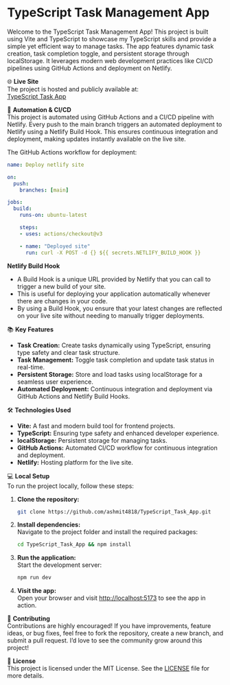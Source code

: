 # TypeScript Task Management App

Welcome to the TypeScript Task Management App! This project is built using Vite and TypeScript to showcase my TypeScript skills and provide a simple yet efficient way to manage tasks. The app features dynamic task creation, task completion toggle, and persistent storage through localStorage. It leverages modern web development practices like CI/CD pipelines using GitHub Actions and deployment on Netlify.

🌐 **Live Site**  
The project is hosted and publicly available at:  
[TypeScript Task App](https://typescripttaskapp.netlify.app)

🚀 **Automation & CI/CD**  
This project is automated using GitHub Actions and a CI/CD pipeline with Netlify. Every push to the main branch triggers an automated deployment to Netlify using a Netlify Build Hook. This ensures continuous integration and deployment, making updates instantly available on the live site.

The GitHub Actions workflow for deployment:

```yaml
name: Deploy netlify site

on:
  push:
    branches: [main]

jobs:
  build:
    runs-on: ubuntu-latest

    steps:
    - uses: actions/checkout@v3

    - name: "Deployed site"
      run: curl -X POST -d {} ${{ secrets.NETLIFY_BUILD_HOOK }}
```

**Netlify Build Hook**

- A Build Hook is a unique URL provided by Netlify that you can call to trigger a new build of your site.
- This is useful for deploying your application automatically whenever there are changes in your code.
- By using a Build Hook, you ensure that your latest changes are reflected on your live site without needing to manually trigger deployments.

📚 **Key Features**

- **Task Creation:** Create tasks dynamically using TypeScript, ensuring type safety and clear task structure.
- **Task Management:** Toggle task completion and update task status in real-time.
- **Persistent Storage:** Store and load tasks using localStorage for a seamless user experience.
- **Automated Deployment:** Continuous integration and deployment via GitHub Actions and Netlify Build Hooks.

🛠️ **Technologies Used**

- **Vite:** A fast and modern build tool for frontend projects.
- **TypeScript:** Ensuring type safety and enhanced developer experience.
- **localStorage:** Persistent storage for managing tasks.
- **GitHub Actions:** Automated CI/CD workflow for continuous integration and deployment.
- **Netlify:** Hosting platform for the live site.

💻 **Local Setup**  
To run the project locally, follow these steps:

1. **Clone the repository:**

    ```bash
    git clone https://github.com/ashmit4818/TypeScript_Task_App.git
    ```

2. **Install dependencies:**  
   Navigate to the project folder and install the required packages:

    ```bash
    cd TypeScript_Task_App && npm install
    ```

3. **Run the application:**  
   Start the development server:

    ```bash
    npm run dev
    ```

4. **Visit the app:**  
   Open your browser and visit [http://localhost:5173](http://localhost:5173) to see the app in action.


📝 **Contributing**  
Contributions are highly encouraged! If you have improvements, feature ideas, or bug fixes, feel free to fork the repository, create a new branch, and submit a pull request. I’d love to see the community grow around this project!

📜 **License**  
This project is licensed under the MIT License. See the [LICENSE](LICENSE) file for more details.

